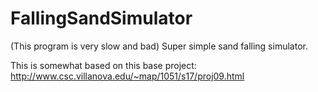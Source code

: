 # FallingSandSimulator

(This program is very slow and bad)
Super simple sand falling simulator.

This is somewhat based on this base project:
http://www.csc.villanova.edu/~map/1051/s17/proj09.html

